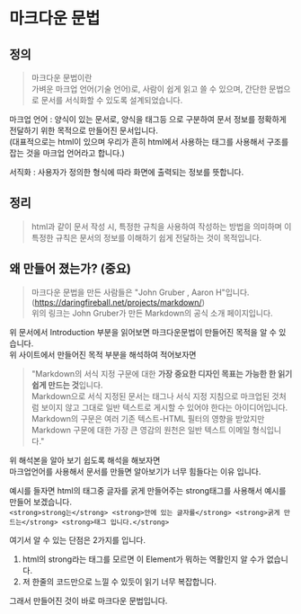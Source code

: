 # 마크다운 문법

## 정의
> 마크다운 문법이란  
가벼운 마크업 언어(기술 언어)로, 사람이 쉽게 읽고 쓸 수 있으며, 간단한 문법으로 문서를 서식화할 수 있도록 설계되었습니다.

마크업 언어 : 양식이 있는 문서로, 양식을 태그등 으로 구분하여 문서 정보를 정확하게 전달하기 위한 목적으로 만들어진 문서입니다.  
(대표적으로는 html이 있으며 우리가 흔히 html에서 사용하는 태그를 사용해서 구조를 잡는 것을 마크업 언어라고 합니다.)

서직화 : 사용자가 정의한 형식에 따라 화면에 출력되는 정보를 뜻합니다.

## 정리
> html과 같이 문서 작성 시, 특정한 규칙을 사용하여 작성하는 방법을 의미하며 
이 특정한 규칙은 문서의 정보를 이해하기 쉽게 전달하는 것이 목적입니다.


  

## 왜 만들어 졌는가? (중요)
>마크다운 문법을 만든 사람들은 "John Gruber , Aaron H"입니다. (https://daringfireball.net/projects/markdown/)  
위의 링크는 John Gruber가 만든 Markdown의 공식 소개 페이지입니다.  
  
위 문서에서 Introduction 부분을 읽어보면 마크다운문법이 만들어진 목적을 알 수 있습니다.  
위 사이트에서 만들어진 목적 부분을 해석하여 적어보자면  
  
>"Markdown의 서식 지정 구문에 대한 **가장 중요한 디자인 목표는 가능한 한 읽기 쉽게 만드는 것**입니다.   
Markdown으로 서식 지정된 문서는 태그나 서식 지정 지침으로 마크업된 것처럼 보이지 않고 그대로 일반 텍스트로 게시할 수 있어야 한다는 아이디어입니다.  
Markdown의 구문은 여러 기존 텍스트-HTML 필터의 영향을 받았지만 Markdown 구문에 대한 가장 큰 영감의 원천은 일반 텍스트 이메일 형식입니다."  
  
위 해석본을 알아 보기 쉽도록 해석을 해보자면  
마크업언어를 사용해서 문서를 만들면 알아보기가 너무 힘들다는 이유 입니다.
  
예시를 들자면 html의 태그중 글자를 굵게 만들어주는 strong태그를 사용해서 예시를 만들어 보겠습니다.  
`<strong>strong는</strong> <strong>안에 있는 글자를</strong> <strong>굵게 만드는</strong> <strong>태그 입니다.</strong>`

여기서 알 수 있는 단점은 2가지를 입니다.

1. html의 strong라는 태그를 모르면 이 Element가 뭐하는 역활인지 알 수가 없습니다.
2. 저 한줄의 코드만으로 느낄 수 있듯이 읽기 너무 복잡합니다.  

그래서 만들어진 것이 바로 마크다운 문법입니다.
